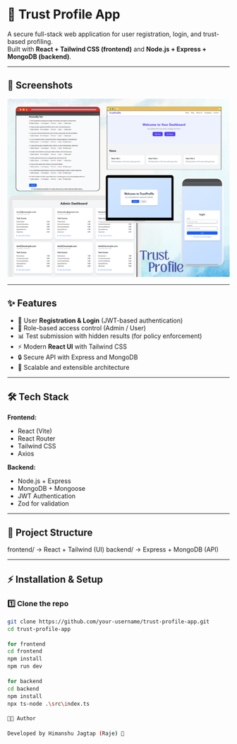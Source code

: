 # 🔐 Trust Profile App

A secure full-stack web application for user registration, login, and trust-based profiling.  
Built with **React + Tailwind CSS (frontend)** and **Node.js + Express + MongoDB (backend)**.

---

## 📸 Screenshots

![demo Trust profile](./frontend/public/TrustProfile.png)

---

## ✨ Features
- 🔑 User **Registration & Login** (JWT-based authentication)
- 👤 Role-based access control (Admin / User)
- 📊 Test submission with hidden results (for policy enforcement)
- ⚡ Modern **React UI** with Tailwind CSS
- 🔒 Secure API with Express and MongoDB
- 🚀 Scalable and extensible architecture

---

## 🛠️ Tech Stack
**Frontend:**
- React (Vite)
- React Router
- Tailwind CSS
- Axios

**Backend:**
- Node.js + Express
- MongoDB + Mongoose
- JWT Authentication
- Zod for validation

---

## 📂 Project Structure

frontend/ → React + Tailwind (UI)
backend/ → Express + MongoDB (API)



---

## ⚡ Installation & Setup

### 1️⃣ Clone the repo
```bash
git clone https://github.com/your-username/trust-profile-app.git
cd trust-profile-app

for frontend 
cd frontend
npm install
npm run dev

for backend 
cd backend
npm install
npx ts-node .\src\index.ts

👨‍💻 Author

Developed by Himanshu Jagtap (Raje) 🚀
